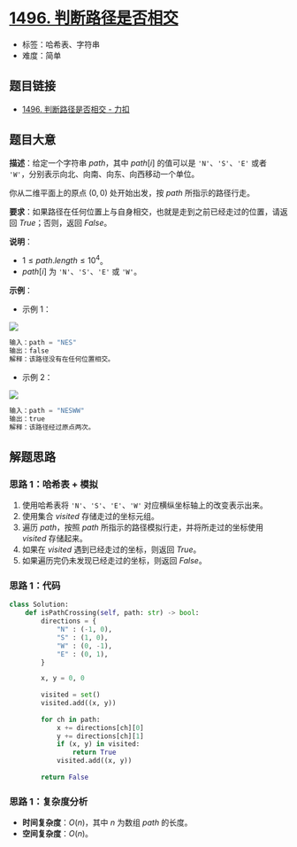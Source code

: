 # [1496. 判断路径是否相交](https://leetcode.cn/problems/path-crossing/)

- 标签：哈希表、字符串
- 难度：简单

## 题目链接

- [1496. 判断路径是否相交 - 力扣](https://leetcode.cn/problems/path-crossing/)

## 题目大意

**描述**：给定一个字符串 $path$，其中 $path[i]$ 的值可以是 `'N'`、`'S'`、`'E'` 或者 `'W'`，分别表示向北、向南、向东、向西移动一个单位。

你从二维平面上的原点 $(0, 0)$ 处开始出发，按 $path$ 所指示的路径行走。

**要求**：如果路径在任何位置上与自身相交，也就是走到之前已经走过的位置，请返回 $True$；否则，返回 $False$。

**说明**：

- $1 \le path.length \le 10^4$。
- $path[i]$ 为 `'N'`、`'S'`、`'E'` 或 `'W'`。

**示例**：

- 示例 1：

![](https://assets.leetcode-cn.com/aliyun-lc-upload/uploads/2020/06/28/screen-shot-2020-06-10-at-123929-pm.png)

```python
输入：path = "NES"
输出：false 
解释：该路径没有在任何位置相交。
```

- 示例 2：

![](https://assets.leetcode-cn.com/aliyun-lc-upload/uploads/2020/06/28/screen-shot-2020-06-10-at-123843-pm.png)

```python
输入：path = "NESWW"
输出：true
解释：该路径经过原点两次。
```

## 解题思路

### 思路 1：哈希表 + 模拟

1. 使用哈希表将 `'N'`、`'S'`、`'E'`、`'W'` 对应横纵坐标轴上的改变表示出来。
2. 使用集合 $visited$ 存储走过的坐标元组。
3. 遍历 $path$，按照 $path$ 所指示的路径模拟行走，并将所走过的坐标使用 $visited$ 存储起来。
4. 如果在 $visited$ 遇到已经走过的坐标，则返回 $True$。
5. 如果遍历完仍未发现已经走过的坐标，则返回 $False$。

### 思路 1：代码

```Python
class Solution:
    def isPathCrossing(self, path: str) -> bool:
        directions = {
            "N" : (-1, 0),
            "S" : (1, 0),
            "W" : (0, -1),
            "E" : (0, 1),
        }

        x, y = 0, 0
        
        visited = set()
        visited.add((x, y))
        
        for ch in path:
            x += directions[ch][0]
            y += directions[ch][1]
            if (x, y) in visited:
                return True
            visited.add((x, y))
        
        return False
```

### 思路 1：复杂度分析

- **时间复杂度**：$O(n)$，其中 $n$ 为数组 $path$ 的长度。
- **空间复杂度**：$O(n)$。

